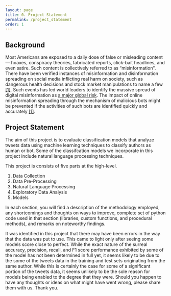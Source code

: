 ```yaml
---
layout: page
title: 0. Project Statement
permalink: /project_statement
order: 1
---
```



## Background
Most Americans are exposed to a daily dose of false or misleading content — hoaxes, conspiracy theories, fabricated reports, click-bait headlines, and even satire. Such content is collectively referred to as “misinformation". There have been verified instances of misinformation and disinformation spreading on social media inflicting real harm on society, such as dangerous health decisions and stock market manipulations to name a few [[1]](https://arxiv.org/abs/1707.07592). Such events has led world leaders to identify the massive spread of digital misinformation as [a major global risk](http://reports.weforum.org/global-risks-2013/risk-case-1/digital-wildfires-in-a-hyperconnected-world/?doing_wp_cron=1533730169.0472350120544433593750). The impact of online misinformation spreading through the mechanism of malicious bots might be prevented if the activities of such bots are identified quickly and accurately [[1]](https://arxiv.org/abs/1707.07592).

## Project Statement

The aim of this project is to evaluate classification models that analyze tweets data using machine learning techniques to classify authors as human or bot. Some of the classifcation models we incorporate in this project include natural language processing techniques.

This project is consists of five parts at the high-level.
<ol>
<li>Data Collection</li>
<li>Data Pre-Processing</li>
<li>Natural Language Processing</li>
<li>Exploratory Data Analysis</li>
<li>Models</li>
</ol>

In each section, you will find a description of the methodology employed, any shortcomings and thoughts on ways to improve, complete set of python code used in that section (libraries, custom functions, and procedural methods), and remarks on noteworthy findings.

It was identified in this project that there may have been errors in the way that the data was put to use. This came to light only after seeing some models score close to perfect. While the exact nature of the surreal accuracy, precision, recall, and F1 score performance exhibited by some of the model has not been determined in full yet, it seems likely to be due to the some of the tweets data in the training and test sets originating from the same author. While this is certainly the case for some of a significant portion of the tweets data, it seems unlikely to be the sole reason for models being enabled to the degree that they were. Should you happen to have any thoughts or ideas on what might have went wrong, please share them with us. Thank you.
